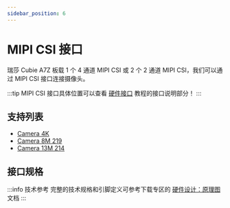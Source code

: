 ```yaml
---
sidebar_position: 6
---
```


# MIPI CSI 接口

瑞莎 Cubie A7Z 板载 1 个 4 通道 MIPI CSI 或 2 个 2 通道 MIPI CSI，我们可以通过 MIPI CSI 接口连接摄像头。

:::tip
MIPI CSI 接口具体位置可以查看 [硬件接口](./hardware-info) 教程的接口说明部分！
:::

## 支持列表

- [Camera 4K](https://radxa.com/products/accessories/camera4k)
- [Camera 8M 219](https://radxa.com/products/accessories/camera-8m-219)
- [Camera 13M 214](https://radxa.com/products/accessories/camera-13m-214)

## 接口规格

:::info 技术参考
完整的技术规格和引脚定义可参考下载专区的 [硬件设计：原理图](../download) 文档
:::
